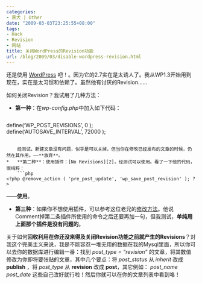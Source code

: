 ```yaml
---
categories:
- 黑犬 | Other
date: "2009-03-03T23:25:55+08:00"
tags:
- Hack
- Revision
- 网站
title: 关闭WordPress的Revision功能
url: /blog/2009/03/disable-wordpress-revision.html
---
```

还是使用 [WordPress][1] 吧！。因为它的2.7实在是太诱人了。我从WP1.3开始用到现在，实在是太习惯和依赖了。虽然他有讨厌的Revision……

如何关闭Revision？我试用了几种方法：

*   **第一种**：在*wp-config.php*中加入如下代码：  
    ```php
define(&#8216;WP_POST_REVISIONS&#8217;, 0 );  
    define(&#8216;AUTOSAVE_INTERVAL&#8217;, 72000 );
```
  
    经测试，新建文章没有问题，似乎是可以关掉，但当你在修改已经发布的文章的时候，仍然在其作用。——**放弃**。
*   **第二种**：使用插件：[No Revisions][2]，经测试可以使用。看了一下他的代码，很纯粹：  
    ```php
<?php @remove_action ( 'pre_post_update', 'wp_save_post_revision' ); ?>
```

——**使用**。
*   **第三种**：如果你不想使用插件，可以参考这位老兄的[修改方法][3]。他说Comment掉第二条插件所使用的命令之后还要再加一句，但我测试，**单纯用上面那个插件是没有问题的**。

关于如何**回收利用在你还没来得及关闭Revision功能之前就产生的Revisions**？对我这个完美主义来说，我是不能容忍一堆无用的数据在我的Mysql里面，所以你可以去你的数据库进行编辑一番：找到 *post_type = “revision”* 的文章，将其数值修改为你即将要张贴的文章，其中几个要点：将 *post_status* 从 *inherit* 改成 **publish** ，将 *post_type* 从 **revision** 改成 **post**，其它例如： *post_name* *post_date* 这些自己改好就行啦！然后你就可以在你的文章列表中看到咯！

 [1]: http://wordpress.org
 [2]: http://www.hostscope.com/wordpress-plugins/norevisions-wordpress-plugin/ "The No Revisions WordPress Plugin"
 [3]: http://programmingnote.com/blog/?p=35